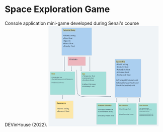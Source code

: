<h1>Space Exploration Game</h1>
<p>Console application mini-game developed during Senai's course DEVinHouse (2022).
<img src=spaceship_project.png width=350/> 